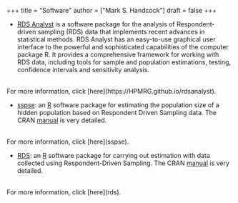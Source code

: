 +++
title = "Software"
author = ["Mark S. Handcock"]
draft = false
+++

-   [RDS Analyst](https://HPMRG.github.io/rdsanalyst) is a software
package for the analysis of Respondent-driven sampling (RDS) data that
implements recent advances in statistical methods. RDS Analyst has an
easy-to-use graphical user interface to the powerful and sophisticated
capabilities of the computer package R. It provides a comprehensive
framework for working with RDS data, including tools for sample and
population estimations, testing, confidence intervals and sensitivity
analysis.
<br>
For more information, click [here](https://HPMRG.github.io/rdsanalyst).

-   [sspse](sspse): an [R](https://www.r-project.org/) software package
for estimating the population size of a hidden population based on Respondent Driven Sampling data.
The CRAN [manual](https://cran.r-project.org/web/packages/sspse) is very detailed.
<br>
For more information, click [here](sspse).

-   [RDS](rds): an [R](https://www.r-project.org/) software package
for carrying out estimation with data collected using
Respondent-Driven Sampling. The CRAN [manual](https://cran.r-project.org/web/packages/RDS) is very detailed.
<br>
For more information, click [here](rds).

